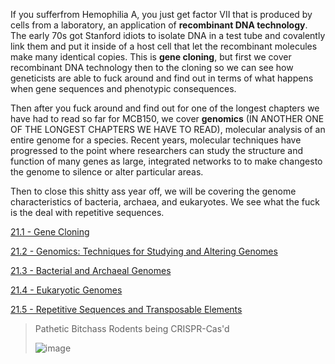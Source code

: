 If you sufferfrom Hemophilia A, you just get factor VII that is produced by cells from a laboratory, an application of **recombinant DNA technology**. The early 70s got Stanford idiots to isolate DNA in a test tube and covalently link them and put it inside of a host cell that let the recombinant molecules make many identical copies. This is **gene cloning**, but first we cover recombinant DNA technology then to the cloning so we can see how geneticists are able to fuck around and find out in terms of what happens when gene sequences and phenotypic consequences.

Then after you fuck around and find out for one of the longest chapters we have had to read so far for MCB150, we cover **genomics** (IN ANOTHER ONE OF THE LONGEST CHAPTERS WE HAVE TO READ), molecular analysis of an entire genome for a species. Recent years, molecular techniques have progressed to the point where researchers can study the structure and function of many genes as large, integrated networks to to make changesto the genome to silence or alter particular areas.

Then to close this shitty ass year off, we will be covering the genome characteristics of bacteria, archaea, and eukaryotes. We see what the fuck is the deal with repetitive sequences.

[21.1 - Gene Cloning]()

[21.2 - Genomics: Techniques for Studying and Altering Genomes]()

[21.3 - Bacterial and Archaeal Genomes]()

[21.4 - Eukaryotic Genomes]()

[21.5 - Repetitive Sequences and Transposable Elements]()

>Pathetic Bitchass Rodents being CRISPR-Cas'd
>
>![image](https://github.com/MCBasterSheet/MCBasterSheet/assets/157453648/003e109a-5b4f-4d6f-bb38-b9b5906da17d)
